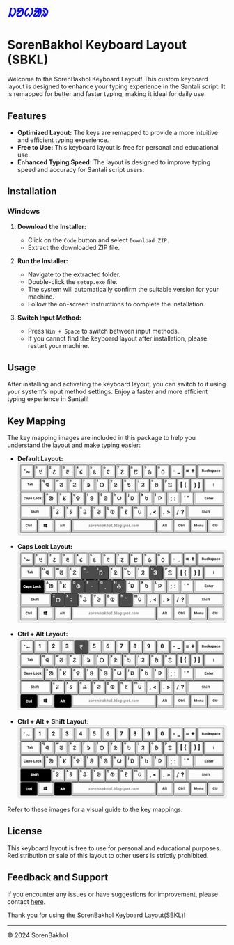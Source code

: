# <span style="color:blue" ><i>ᱡᱚᱦᱟᱨ</i></span>

# SorenBakhol Keyboard Layout (SBKL)

Welcome to the SorenBakhol Keyboard Layout! This custom keyboard layout is designed to enhance your typing experience in the Santali script. It is remapped for better and faster typing, making it ideal for daily use.

## Features

- **Optimized Layout:** The keys are remapped to provide a more intuitive and efficient typing experience.
- **Free to Use:** This keyboard layout is free for personal and educational use.
- **Enhanced Typing Speed:** The layout is designed to improve typing speed and accuracy for Santali script users.

## Installation

### Windows

1. **Download the Installer:**
   - Click on the `Code` button and select `Download ZIP`.
   - Extract the downloaded ZIP file.

2. **Run the Installer:**
   - Navigate to the extracted folder.
   - Double-click the `setup.exe` file.
   - The system will automatically confirm the suitable version for your machine.
   - Follow the on-screen instructions to complete the installation.

3. **Switch Input Method:**
   - Press `Win + Space` to switch between input methods.
   - If you cannot find the keyboard layout after installation, please restart your machine.

## Usage

After installing and activating the keyboard layout, you can switch to it using your system’s input method settings. Enjoy a faster and more efficient typing experience in Santali!

## Key Mapping

The key mapping images are included in this package to help you understand the layout and make typing easier:

- **Default Layout:**
  ![Default Layout](keyMapping%20Img/Default_Layout.png)

- **Caps Lock Layout:**
  ![Caps Lock Layout](keyMapping%20Img/Caps_Lock_Layout.png)

- **Ctrl + Alt Layout:**
  ![Ctrl + Alt Layout](keyMapping%20Img/Ctrl_Alt_Layout.png)

- **Ctrl + Alt + Shift Layout:**
  ![Ctrl + Alt + Shift Layout](keyMapping%20Img/Ctrl_Alt_Shift_Layout.png)

Refer to these images for a visual guide to the key mappings.

## License

This keyboard layout is free to use for personal and educational purposes. Redistribution or sale of this layout to other users is strictly prohibited.

## Feedback and Support

If you encounter any issues or have suggestions for improvement, please contact [here](https://ig.me/m/sorenbakholofficial).

Thank you for using the SorenBakhol Keyboard Layout(SBKL)!

---

© 2024 SorenBakhol
